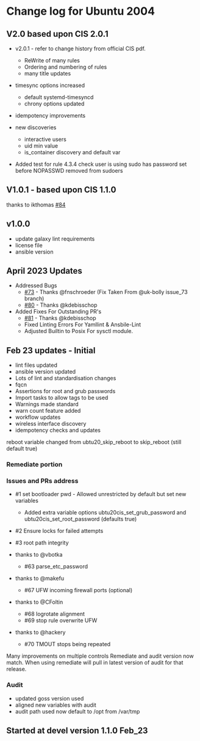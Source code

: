 # Change log for Ubuntu 2004

## V2.0 based upon CIS 2.0.1

- v2.0.1 - refer to change history from official CIS pdf.
  - ReWrite of many rules
  - Ordering and numbering of rules
  - many title updates
- timesync options increased
  - default systemd-timesyncd
  - chrony options updated
- idempotency improvements
- new discoveries
  - interactive users
  - uid min value
  - is_container discovery and default var

- Added test for rule 4.3.4 check user is using sudo has password set before NOPASSWD removed from sudoers

## V1.0.1 - based upon CIS 1.1.0

thanks to ikthomas
[#84](https://github.com/ansible-lockdown/UBUNTU20-CIS/issues/84) 

## v1.0.0

- update galaxy lint requirements
- license file
- ansible version

## April 2023 Updates
- Addressed Bugs 
  - [#73](https://github.com/ansible-lockdown/UBUNTU20-CIS/issues/73) - Thanks @fnschroeder (Fix Taken From @uk-bolly issue_73 branch)
  - [#80](https://github.com/ansible-lockdown/UBUNTU20-CIS/issues/80) - Thanks @kdebisschop
- Added Fixes For Outstanding PR's
  - [#81](https://github.com/ansible-lockdown/UBUNTU20-CIS/pull/81) - Thanks @kdebisschop
  - Fixed Linting Errors For Yamllint & Ansbile-Lint
  - Adjusted Builtin to Posix For sysctl module. 

## Feb 23 updates - Initial

- lint files updated
- ansible version updated
- Lots of lint and standardisation changes
- fqcn
- Assertions for root and grub passwords
- Import tasks to allow tags to be used
- Warnings made standard
- warn count feature added
- workflow updates
- wireless interface discovery
- idempotency checks and updates

reboot variable changed from ubtu20_skip_reboot to skip_reboot (still default true)

### Remediate portion

### Issues and PRs address

- #1 set bootloader pwd - Allowed unrestricted by default but set new variables
  - Added extra variable options ubtu20cis_set_grub_password and ubtu20cis_set_root_password (defaults true)

- #2 Ensure locks for failed attempts
- #3 root path integrity
- thanks to @vbotka
  - #63 parse_etc_password
- thanks to @makefu
  - #67 UFW incoming firewall ports (optional)
- thanks to @CFoltin
  - #68 logrotate alignment
  - #69 stop rule overwrite UFW
- thanks to @hackery
  - #70 TMOUT stops being repeated

Many improvements on multiple controls
Remediate and audit version now match. When using remediate will pull in latest version of audit for that release.

### Audit

- updated goss version used
- aligned new variables with audit
- audit path used now default to /opt from /var/tmp

## Started at devel version 1.1.0 Feb_23
